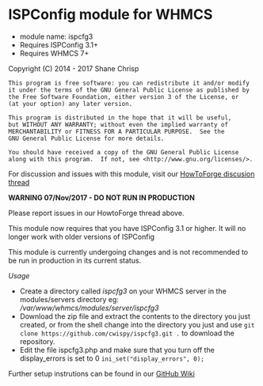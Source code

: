 # ISPConfig module for WHMCS

* module name: ispcfg3
* Requires ISPConfig 3.1+
* Requires WHMCS 7+

Copyright (C) 2014 - 2017  Shane Chrisp

```
This program is free software: you can redistribute it and/or modify
it under the terms of the GNU General Public License as published by
the Free Software Foundation, either version 3 of the License, or
(at your option) any later version.

This program is distributed in the hope that it will be useful,
but WITHOUT ANY WARRANTY; without even the implied warranty of
MERCHANTABILITY or FITNESS FOR A PARTICULAR PURPOSE.  See the
GNU General Public License for more details.

You should have received a copy of the GNU General Public License
along with this program.  If not, see <http://www.gnu.org/licenses/>.
```

For discussion and issues with this module, visit our [HowToForge discusion thread](https://www.howtoforge.com/community/threads/new-ispconfig-module-for-whmcs.67824/)

**WARNING 07/Nov/2017 - DO NOT RUN IN PRODUCTION**

Please report issues in our HowtoForge thread above.

This module now requires that you have ISPConfig 3.1 or higher.
It will no longer work with older versions of ISPConfig

This module is currently undergoing changes and is not 
recommended to be run in production in its current status.

*Usage*

- Create a directory called *ispcfg3* on your WHMCS server in the modules/servers directory eg: */var/www/whmcs/modules/server/ispcfg3*
- Download the zip file and extract the contents to the directory you just created, or from the shell change into the directory you just and use ```git clone https://github.com/cwispy/ispcfg3.git .``` to download the repository.
- Edit the file ispcfg3.php and make sure that you turn off the display_errors is set to 0 ```ini_set("display_errors", 0);```


Further setup instrutions can be found in our [GitHub Wiki](https://github.com/cwispy/ispcfg3/wiki)
